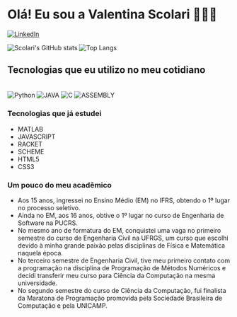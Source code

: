 # Olá! Eu sou a Valentina Scolari 👩🏻‍💻
[![LinkedIn](https://img.shields.io/badge/LinkedIn-0077B5?style=for-the-badge&logo=linkedin&logoColor=white)](https://www.linkedin.com/in/valentina-bechara-scolari/)

![Scolari's GitHub stats](https://github-readme-stats.vercel.app/api?username=valentinascolari&show_icons=true&theme=radical)
![Top Langs](https://github-readme-stats.vercel.app/api/top-langs/?username=valentinascolari&hide=javascript,html)

## Tecnologias que eu utilizo no meu cotidiano 
<div style="display: inline_block"><br/>
    <img align="center" alt="Python" src=https://img.shields.io/badge/Python-3776AB?style=for-the-badge&logo=python&logoColor=white/> 
    <img align="center" alt="JAVA" src=https://img.shields.io/badge/Java-ED8B00?style=for-the-badge&logo=openjdk&logoColor=white/>
    <img align="center" alt="C" src=https://img.shields.io/badge/C-00599C?style=for-the-badge&logo=c&logoColor=white/>    
    <img align="center" alt="ASSEMBLY" src=https://img.shields.io/badge/_-ASM-6E4C13.svg?style=for-the-badge/>

### Tecnologias que já estudei
- MATLAB
- JAVASCRIPT
- RACKET
- SCHEME
- HTML5
- CSS3

### Um pouco do meu acadêmico
- Aos 15 anos, ingressei no Ensino Médio (EM) no IFRS, obtendo o 1º lugar no processo seletivo.
- Ainda no EM, aos 16 anos, obtive o 1º lugar no curso de Engenharia de Software na PUCRS.
- No mesmo ano de formatura do EM, conquistei uma vaga no primeiro semestre do curso de Engenharia Civil na UFRGS, um curso que escolhi devido à minha grande paixão pelas disciplinas de Física e Matemática naquela época.
- No terceiro semestre de Engenharia Civil, tive meu primeiro contato com a programação na disciplina de Programação de Métodos Numéricos e decidi transferir meu curso para Ciência da Computação na mesma universidade.
- No segundo semestre do curso de Ciência da Computação, fui finalista da Maratona de Programação promovida pela Sociedade Brasileira de Computação e pela UNICAMP.
